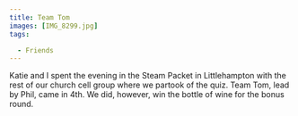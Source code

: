 ```yaml
---
title: Team Tom
images: [IMG_8299.jpg]
tags:

  - Friends
---
```

Katie and I spent the evening in the Steam Packet in Littlehampton with the rest of our church cell group where we partook of the quiz. Team Tom, lead by Phil, came in 4th. We did, however, win the bottle of wine for the bonus round. 